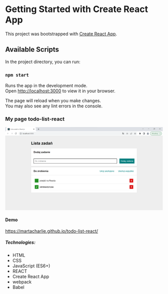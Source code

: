 # Getting Started with Create React App

This project was bootstrapped with [Create React App](https://github.com/facebook/create-react-app).

## Available Scripts

In the project directory, you can run:

### `npm start`

Runs the app in the development mode.\
Open [http://localhost:3000](http://localhost:3000) to view it in your browser.

The page will reload when you make changes.\
You may also see any lint errors in the console.

### My page todo-list-react

![Marta-todo-list-react](https://github.com/martaCharlie/todo-list-react/blob/main/public/print%20screen.png?raw=true)

#### Demo

https://martacharlie.github.io/todo-list-react/

##### Technologies:

- HTML
- CSS
- JavaScript (ES6+)
- REACT
- Create React App
- webpack
- Babel

